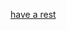 [have a rest](https://www.sohu.com/na/385121935_477856?scm=1002.45005a.15d015e01a3.PC_NEW_ARTICLE_REC&spm=smpc.content%2Fnew.fd-d.10.1585785600026oXoZw5N)  

